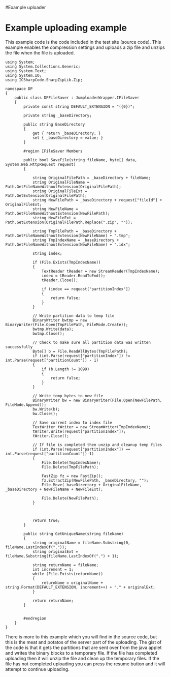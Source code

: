 #Example uploader

# Example uploading example #

This example code is the code included in the test site (source code). This example enables the compression settings and uploads a zip file and unzips the file when the file is uploaded.


```
using System;
using System.Collections.Generic;
using System.Text;
using System.IO;
using ICSharpCode.SharpZipLib.Zip;

namespace DP
{
	public class DPFileSaver : JumploaderWrapper.IFileSaver
	{
		private const string DEFAULT_EXTENSION = "({0})";

		private string _baseDirectory;

		public string BaseDirectory
		{
			get { return _baseDirectory; }
			set { _baseDirectory = value; }
		}

		#region IFileSaver Members

		public bool SaveFile(string fileName, byte[] data, System.Web.HttpRequest request)
		{

			string OriginalFilePath = _baseDirectory + fileName;
			string OriginalFileName = Path.GetFileNameWithoutExtension(OriginalFilePath);
			string OriginalFileExt = Path.GetExtension(OriginalFilePath);
			string NewFilePath = _baseDirectory + request["fileId"] + OriginalFileExt;
			string NewFileName = Path.GetFileNameWithoutExtension(NewFilePath);
			string NewFileExt = Path.GetExtension(OriginalFilePath.Replace(".zip", ""));

			string TmpFilePath = _baseDirectory + Path.GetFileNameWithoutExtension(NewFileName) + ".tmp";
			string TmpIndexName = _baseDirectory + Path.GetFileNameWithoutExtension(NewFileName) + ".idx";

			string index;

			if (File.Exists(TmpIndexName))
			{
				TextReader tReader = new StreamReader(TmpIndexName);
				index = tReader.ReadToEnd();
				tReader.Close();

				if (index == request["partitionIndex"])
				{
					return false;
				}
			}

			// Write partition data to temp file
			BinaryWriter bwtmp = new BinaryWriter(File.Open(TmpFilePath, FileMode.Create));
			bwtmp.Write(data);
			bwtmp.Close();

			// Check to make sure all partition data was written successfully
			Byte[] b = File.ReadAllBytes(TmpFilePath);
			if (int.Parse(request["partitionIndex"]) != int.Parse(request["partitionCount"]) - 1)
			{
				if (b.Length != 1099)
				{
					return false;
				}
			}

			// Write temp bytes to new file
			BinaryWriter bw = new BinaryWriter(File.Open(NewFilePath, FileMode.Append));
			bw.Write(b);
			bw.Close();

			// Save current index to index file
			TextWriter tWriter = new StreamWriter(TmpIndexName);
			tWriter.Write(request["partitionIndex"]);
			tWriter.Close();

			// If file is completed then unzip and cleanup temp files
			if (int.Parse(request["partitionIndex"]) == int.Parse(request["partitionCount"])-1)
			{
				File.Delete(TmpIndexName);
				File.Delete(TmpFilePath);

				FastZip fz = new FastZip();
				fz.ExtractZip(NewFilePath, _baseDirectory, "");
				File.Move(_baseDirectory + OriginalFileName, _baseDirectory + NewFileName + NewFileExt);

				File.Delete(NewFilePath);
			}

			

			return true;
		}

		public string GetUniqueName(string fileName)
		{
			string originalName = fileName.Substring(0, fileName.LastIndexOf("."));
			string originalExt = fileName.Substring(fileName.LastIndexOf(".") + 1);

			string returnName = fileName;
			int increment = 1;
			while (File.Exists(returnName))
			{
				returnName = originalName + string.Format(DEFAULT_EXTENSION, increment++) + "." + originalExt;
			}

			return returnName;
		}

		
		#endregion
	}
}
```

There is more to this example which you will find in the source code, but this is the meat and potatos of the server part of the uploading. The gist of the code is that it gets the partitions that are sent over from the java applet and writes the binary blocks to a temporary file. If the file has completed uploading then it will unzip the file and clean up the temporary files. If the file has not completed uploading you can press the resume button and it will attempt to continue uploading.